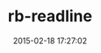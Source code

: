 ---
layout: post
title:  "rb-readline"
repo:   "ConnorAtherton/rb-readline"
date:   2015-02-18 17:27:02
gemurl: http://github.com/ConnorAtherton/rb-readline
---